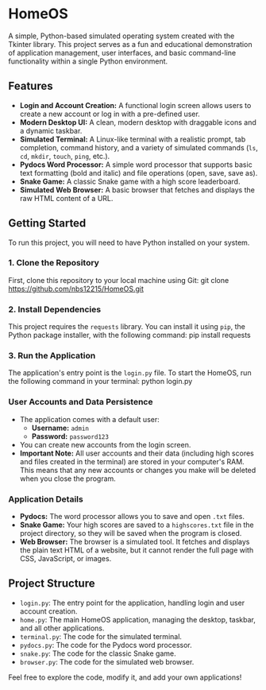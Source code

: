 # HomeOS

A simple, Python-based simulated operating system created with the Tkinter library. This project serves as a fun and educational demonstration of application management, user interfaces, and basic command-line functionality within a single Python environment.

## Features

- **Login and Account Creation:** A functional login screen allows users to create a new account or log in with a pre-defined user.
- **Modern Desktop UI:** A clean, modern desktop with draggable icons and a dynamic taskbar.
- **Simulated Terminal:** A Linux-like terminal with a realistic prompt, tab completion, command history, and a variety of simulated commands (`ls`, `cd`, `mkdir`, `touch`, `ping`, etc.).
- **Pydocs Word Processor:** A simple word processor that supports basic text formatting (bold and italic) and file operations (open, save, save as).
- **Snake Game:** A classic Snake game with a high score leaderboard.
- **Simulated Web Browser:** A basic browser that fetches and displays the raw HTML content of a URL.

## Getting Started

To run this project, you will need to have Python installed on your system.

### 1. Clone the Repository

First, clone this repository to your local machine using Git:
git clone https://github.com/nbs12215/HomeOS.git

 ### 2. Install Dependencies
This project requires the `requests` library. You can install it using `pip`, the Python package installer, with the following command:
pip install requests

### 3. Run the Application

The application's entry point is the `login.py` file. To start the HomeOS, run the following command in your terminal:
python login.py

### User Accounts and Data Persistence

- The application comes with a default user:
  - **Username:** `admin`
  - **Password:** `password123`
- You can create new accounts from the login screen.
- **Important Note:** All user accounts and their data (including high scores and files created in the terminal) are stored in your computer's RAM. This means that any new accounts or changes you make will be deleted when you close the program.

### Application Details

- **Pydocs:** The word processor allows you to save and open `.txt` files.
- **Snake Game:** Your high scores are saved to a `highscores.txt` file in the project directory, so they will be saved when the program is closed.
- **Web Browser:** The browser is a simulated tool. It fetches and displays the plain text HTML of a website, but it cannot render the full page with CSS, JavaScript, or images.

## Project Structure

- `login.py`: The entry point for the application, handling login and user account creation.
- `home.py`: The main HomeOS application, managing the desktop, taskbar, and all other applications.
- `terminal.py`: The code for the simulated terminal.
- `pydocs.py`: The code for the Pydocs word processor.
- `snake.py`: The code for the classic Snake game.
- `browser.py`: The code for the simulated web browser.

Feel free to explore the code, modify it, and add your own applications!



